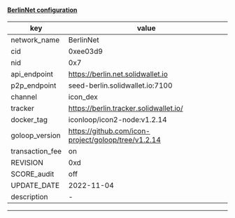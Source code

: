 #### [BerlinNet configuration](https://networkinfo.solidwallet.io/node_info/BerlinNet/default_configure.yml)
|key|value|
|---|---|
|network_name|BerlinNet|
|cid|0xee03d9|
|nid|0x7|
|api_endpoint|https://berlin.net.solidwallet.io|
|p2p_endpoint|seed-berlin.solidwallet.io:7100|
|channel|icon_dex|
|tracker|https://berlin.tracker.solidwallet.io/|
|docker_tag|iconloop/icon2-node:v1.2.14|
|goloop_version|https://github.com/icon-project/goloop/tree/v1.2.14|
|transaction_fee|on|
|REVISION|0xd|
|SCORE_audit|off|
|UPDATE_DATE|2022-11-04|
|description|-|
---
